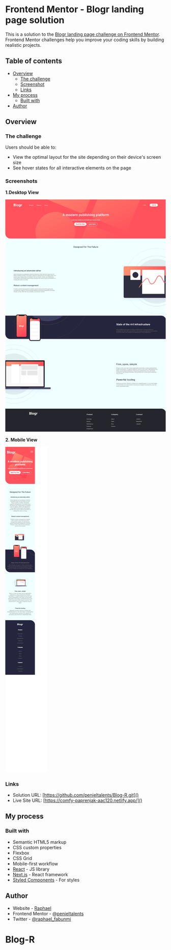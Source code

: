 # Frontend Mentor - Blogr landing page solution

This is a solution to the [Blogr landing page challenge on Frontend Mentor](https://www.frontendmentor.io/challenges/blogr-landing-page-EX2RLAApP). Frontend Mentor challenges help you improve your coding skills by building realistic projects. 

## Table of contents

- [Overview](#overview)
  - [The challenge](#the-challenge)
  - [Screenshot](#screenshot)
  - [Links](#links)
- [My process](#my-process)
  - [Built with](#built-with)
- [Author](#author)


## Overview

### The challenge

Users should be able to:

- View the optimal layout for the site depending on their device's screen size
- See hover states for all interactive elements on the page

### Screenshots

**1.Desktop View**

![picture](./Screenshot%202023-04-10%20at%2017-51-38%20Document.png)


**2. Mobile View**

![picture](./Screenshot%202023-04-10%20at%2017-54-35%20Document.png)


### Links

- Solution URL: [https://github.com/penieltalents/Blog-R.git]()
- Live Site URL: [https://comfy-paprenjak-aac120.netlify.app/]()

## My process

### Built with

- Semantic HTML5 markup
- CSS custom properties
- Flexbox
- CSS Grid
- Mobile-first workflow
- [React](https://reactjs.org/) - JS library
- [Next.js](https://nextjs.org/) - React framework
- [Styled Components](https://styled-components.com/) - For styles


## Author

- Website - [Raphael](https://www.your-site.com)
- Frontend Mentor - [@penieltalents](https://www.frontendmentor.io/profile/yourusername)
- Twitter - [@raphael_fabunmi](https://www.twitter.com/yourusername)


# Blog-R
